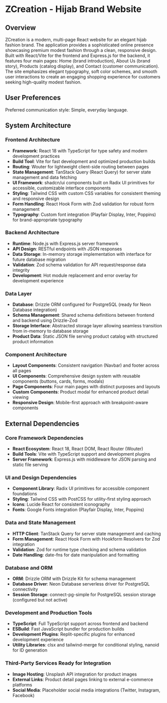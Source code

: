 # ZCreation - Hijab Brand Website

## Overview

ZCreation is a modern, multi-page React website for an elegant hijab fashion brand. The application provides a sophisticated online presence showcasing premium modest fashion through a clean, responsive design. Built with React/Vite for the frontend and Express.js for the backend, it features four main pages: Home (brand introduction), About Us (brand story), Products (catalog display), and Contact (customer communication). The site emphasizes elegant typography, soft color schemes, and smooth user interactions to create an engaging shopping experience for customers seeking high-quality modest fashion.

## User Preferences

Preferred communication style: Simple, everyday language.

## System Architecture

### Frontend Architecture
- **Framework**: React 18 with TypeScript for type safety and modern development practices
- **Build Tool**: Vite for fast development and optimized production builds
- **Routing**: Wouter for lightweight client-side routing between pages
- **State Management**: TanStack Query (React Query) for server state management and data fetching
- **UI Framework**: shadcn/ui components built on Radix UI primitives for accessible, customizable interface components
- **Styling**: Tailwind CSS with custom CSS variables for consistent theming and responsive design
- **Form Handling**: React Hook Form with Zod validation for robust form management
- **Typography**: Custom font integration (Playfair Display, Inter, Poppins) for brand-appropriate typography

### Backend Architecture
- **Runtime**: Node.js with Express.js server framework
- **API Design**: RESTful endpoints with JSON responses
- **Data Storage**: In-memory storage implementation with interface for future database migration
- **Validation**: Zod schema validation for API request/response data integrity
- **Development**: Hot module replacement and error overlay for development experience

### Data Layer
- **Database**: Drizzle ORM configured for PostgreSQL (ready for Neon Database integration)
- **Schema Management**: Shared schema definitions between frontend and backend using Drizzle-Zod
- **Storage Interface**: Abstracted storage layer allowing seamless transition from in-memory to database storage
- **Product Data**: Static JSON file serving product catalog with structured product information

### Component Architecture
- **Layout Components**: Consistent navigation (Navbar) and footer across all pages
- **UI Components**: Comprehensive design system with reusable components (buttons, cards, forms, modals)
- **Page Components**: Four main pages with distinct purposes and layouts
- **Custom Components**: Product modal for enhanced product detail viewing
- **Responsive Design**: Mobile-first approach with breakpoint-aware components

## External Dependencies

### Core Framework Dependencies
- **React Ecosystem**: React 18, React DOM, React Router (Wouter)
- **Build Tools**: Vite with TypeScript support and development plugins
- **Server Framework**: Express.js with middleware for JSON parsing and static file serving

### UI and Design Dependencies
- **Component Library**: Radix UI primitives for accessible component foundations
- **Styling**: Tailwind CSS with PostCSS for utility-first styling approach
- **Icons**: Lucide React for consistent iconography
- **Fonts**: Google Fonts integration (Playfair Display, Inter, Poppins)

### Data and State Management
- **HTTP Client**: TanStack Query for server state management and caching
- **Form Management**: React Hook Form with Hookform Resolvers for Zod integration
- **Validation**: Zod for runtime type checking and schema validation
- **Date Handling**: date-fns for date manipulation and formatting

### Database and ORM
- **ORM**: Drizzle ORM with Drizzle Kit for schema management
- **Database Driver**: Neon Database serverless driver for PostgreSQL connectivity
- **Session Storage**: connect-pg-simple for PostgreSQL session storage (configured but not active)

### Development and Production Tools
- **TypeScript**: Full TypeScript support across frontend and backend
- **ESBuild**: Fast JavaScript bundler for production builds
- **Development Plugins**: Replit-specific plugins for enhanced development experience
- **Utility Libraries**: clsx and tailwind-merge for conditional styling, nanoid for ID generation

### Third-Party Services Ready for Integration
- **Image Hosting**: Unsplash API integration for product images
- **External Links**: Product detail pages linking to external e-commerce platforms
- **Social Media**: Placeholder social media integrations (Twitter, Instagram, Facebook)